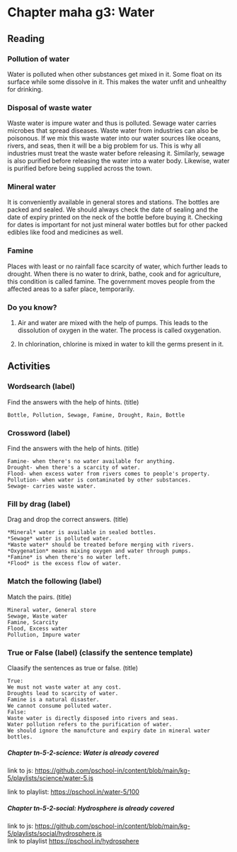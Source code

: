 # Chapter maha g3: Water
## Reading
### Pollution of water
Water is polluted when other substances get mixed in it. Some float on its surface while some dissolve in it. This makes the water unfit and unhealthy for drinking.
### Disposal of waste water
Waste water is impure water and thus is polluted. Sewage water carries microbes that spread diseases. Waste water from industries can also be poisonous. If we mix this waste water into our water sources like oceans, rivers, and seas, then it will be a big problem for us.
This is why all industries must treat the waste water before releasing it. Similarly, sewage is also purified before releasing the water into a water body. Likewise, water is purified before being supplied across the town.
### Mineral water
It is conveniently available in general stores and stations. The bottles are packed and sealed. We should always check the date of sealing and the date of expiry printed on the neck of the bottle before buying it.
Checking for dates is important for not just mineral water bottles but for other packed edibles like food and medicines as well.
### Famine
Places with least or no rainfall face scarcity of water, which further leads to drought. 
When there is no water to drink, bathe, cook and for agriculture, this condition is called famine.
The government moves people from the affected areas to a safer place, temporarily.
### Do you know?
1. Air and water are mixed with the help of pumps. This leads to the dissolution of oxygen in the water. The process is called oxygenation.

2. In chlorination, chlorine is mixed in water to kill the germs present in it.
## Activities
### Wordsearch (label)
Find the answers with the help of hints. (title)
```
Bottle, Pollution, Sewage, Famine, Drought, Rain, Bottle
```
### Crossword (label)
Find the answers with the help of hints. (title)
```
Famine- when there's no water available for anything.
Drought- when there's a scarcity of water.
Flood- when excess water from rivers comes to people's property.
Pollution- when water is contaminated by other substances.
Sewage- carries waste water.
```
### Fill by drag (label)
Drag and drop the correct answers. (title)
```
*Mineral* water is available in sealed bottles.
*Sewage* water is polluted water.
*Waste water* should be treated before merging with rivers.
*Oxygenation* means mixing oxygen and water through pumps.
*Famine* is when there's no water left.
*Flood* is the excess flow of water.
```
### Match the following (label)
Match the pairs. (title)
```
Mineral water, General store
Sewage, Waste water
Famine, Scarcity
Flood, Excess water
Pollution, Impure water
```
### True or False (label) (classify the sentence template)
Claasify the sentences as true or false. (title)
```
True:
We must not waste water at any cost.
Droughts lead to scarcity of water.
Famine is a natural disaster.
We cannot consume polluted water.
False:
Waste water is directly disposed into rivers and seas.
Water pollution refers to the purification of water.
We should ignore the manufcture and expiry date in mineral water bottles.
```

##### Chapter tn-5-2-science: Water is already covered
link to js: https://github.com/pschool-in/content/blob/main/kg-5/playlists/science/water-5.js 

link to playlist: https://pschool.in/water-5/100

##### Chapter tn-5-2-social: Hydrosphere is already covered
link to js: https://github.com/pschool-in/content/blob/main/kg-5/playlists/social/hydrosphere.js  
link to playlist https://pschool.in/hydrosphere
